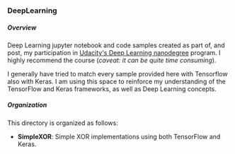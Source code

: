 ### DeepLearning

##### Overview
Deep Learning jupyter notebook and code samples created as part of, and post, my participation in [Udacity's Deep Learning nanodegree](https://www.udacity.com/course/deep-learning--ud730) program. I highly recommend the course (*caveat: it can be quite time consuming*). 

I generally have tried to match every sample provided here with Tensorflow also with Keras. I am using this space to reinforce my understanding of the TensorFlow and Keras frameworks, as well as Deep Learning concepts. 

##### Organization
This directory is organized as follows:
- **SimpleXOR**: Simple XOR implementations using both TensorFlow and Keras.


